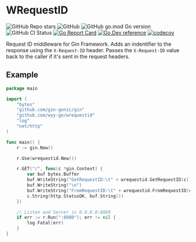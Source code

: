 # WRequestID

![GitHub Repo stars](https://img.shields.io/github/stars/wyy-go/wrequestid?style=social)
![GitHub](https://img.shields.io/github/license/wyy-go/wrequestid)
![GitHub go.mod Go version](https://img.shields.io/github/go-mod/go-version/wyy-go/wrequestid)
![GitHub CI Status](https://img.shields.io/github/workflow/status/wyy-go/wrequestid/ci?label=CI)
[![Go Report Card](https://goreportcard.com/badge/github.com/wyy-go/wrequestid)](https://goreportcard.com/report/github.com/wyy-go/wrequestid)
[![Go.Dev reference](https://img.shields.io/badge/go.dev-reference-blue?logo=go&logoColor=white)](https://pkg.go.dev/github.com/wyy-go/wrequestid?tab=doc)
[![codecov](https://codecov.io/gh/wyy-go/wrequestid/branch/main/graph/badge.svg)](https://codecov.io/gh/wyy-go/wrequestid)


Request ID middleware for Gin Framework. Adds an indentifier to the response using the `X-Request-ID` header. Passes the `X-Request-ID` value back to the caller if it's sent in the request headers.

## Example

```go
package main

import (
	"bytes"
	"github.com/gin-gonic/gin"
	"github.com/wyy-go/wrequestid"
	"log"
	"net/http"
)

func main() {
	r := gin.New()

	r.Use(wrequestid.New())

	r.GET("/", func(c *gin.Context) {
		var buf bytes.Buffer
		buf.WriteString("GetRequestID:\t" + wrequestid.GetRequestID(c))
		buf.WriteString("\n")
		buf.WriteString("FromRequestID:\t" + wrequestid.FromRequestID(c.Request.Context()))
		c.String(http.StatusOK, buf.String())
	})

	// Listen and Server in 0.0.0.0:8080
	if err := r.Run(":8080"); err != nil {
		log.Fatal(err)
	}
}

```
